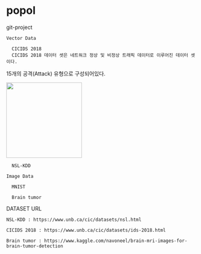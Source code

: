 # popol

git-project

  <Deep Learning Project>
    
    Vector Data
    
      CICIDS 2018
      CICIDS 2018 데이터 셋은 네트워크 정상 및 비정상 트래픽 데이터로 이루어진 데이터 셋이다.
  15개의 공격(Attack) 유형으로 구성되어있다.
  
  <div>
  <img width="200" src="https://user-images.githubusercontent.com/48307173/99228641-3e146f80-2830-11eb-87dd-fbd214f2bd9d.png")
  </div>

      NSL-KDD
      
    Image Data
    
      MNIST
      
      Brain tumor
      

DATASET URL

	NSL-KDD : https://www.unb.ca/cic/datasets/nsl.html

	CICIDS 2018 : https://www.unb.ca/cic/datasets/ids-2018.html
	
	Brain tumor : https://www.kaggle.com/navoneel/brain-mri-images-for-brain-tumor-detection

